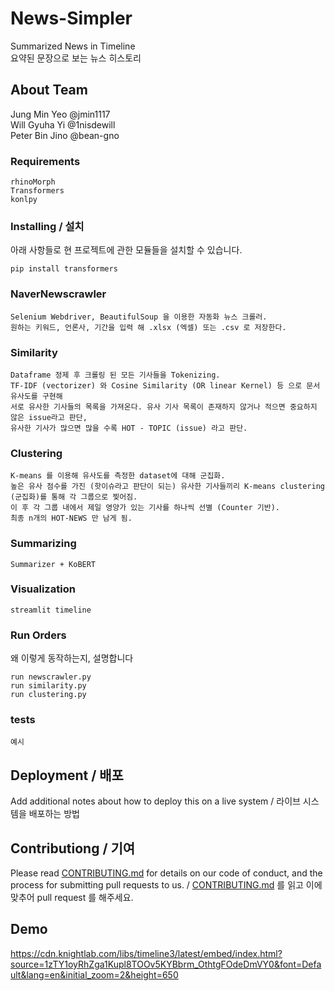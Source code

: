 # News-Simpler
Summarized News in Timeline  
요약된 문장으로 보는 뉴스 히스토리

## About Team

Jung Min Yeo @jmin1117  
Will Gyuha Yi @1nisdewill  
Peter Bin Jino @bean-gno  


### Requirements

```
rhinoMorph
Transformers
konlpy
```

### Installing / 설치

아래 사항들로 현 프로젝트에 관한 모듈들을 설치할 수 있습니다.

```
pip install transformers
```

### NaverNewscrawler
```
Selenium Webdriver, BeautifulSoup 을 이용한 자동화 뉴스 크롤러.
원하는 키워드, 언론사, 기간을 입력 해 .xlsx (엑셀) 또는 .csv 로 저장한다.
```

### Similarity
```
Dataframe 정제 후 크롤링 된 모든 기사들을 Tokenizing. 
TF-IDF (vectorizer) 와 Cosine Similarity (OR linear Kernel) 등 으로 문서 유사도를 구현해
서로 유사한 기사들의 목록을 가져온다. 유사 기사 목록이 존재하지 않거나 적으면 중요하지 않은 issue라고 판단, 
유사한 기사가 많으면 많을 수록 HOT - TOPIC (issue) 라고 판단.
```
### Clustering
```
K-means 를 이용해 유사도를 측정한 dataset에 대해 군집화. 
높은 유사 점수를 가진 (핫이슈라고 판단이 되는) 유사한 기사들끼리 K-means clustering (군집화)를 통해 각 그룹으로 찢어짐.
이 후 각 그룹 내에서 제일 영양가 있는 기사를 하나씩 선별 (Counter 기반). 
최종 n개의 HOT-NEWS 만 남게 됨.
```

### Summarizing
```
Summarizer + KoBERT
```

### Visualization
```
streamlit timeline
```


### Run Orders

왜 이렇게 동작하는지, 설명합니다

```
run newscrawler.py
run similarity.py
run clustering.py
```

### tests

```
예시
```

## Deployment / 배포

Add additional notes about how to deploy this on a live system / 라이브 시스템을 배포하는 방법


## Contributiong / 기여

Please read [CONTRIBUTING.md](https://gist.github.com/PurpleBooth/b24679402957c63ec426) for details on our code of conduct, and the process for submitting pull requests to us. / [CONTRIBUTING.md](https://gist.github.com/PurpleBooth/b24679402957c63ec426) 를 읽고 이에 맞추어 pull request 를 해주세요.


## Demo 

https://cdn.knightlab.com/libs/timeline3/latest/embed/index.html?source=1zTY1oyRhZga1Kupl8TOOv5KYBbrm_OthtgFOdeDmVY0&font=Default&lang=en&initial_zoom=2&height=650
